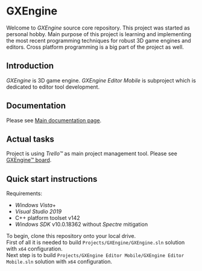 # GXEngine

Welcome to _GXEngine_ source core repository. This project was started as personal hobby. Main purpose of this project is learning and implementing the most recent programming techniques for robust 3D game engines and editors. Cross platform programming is a big part of the project as well.

## Introduction

_GXEngine_ is 3D game engine. _GXEngine Editor Mobile_ is subproject which is dedicated to editor tool development.

## Documentation

Please see [Main documentation page](./Documentation/main.md).

## Actual tasks

Project is using _Trello™_ as main project management tool. Please see [GXEngine™ board](https://trello.com/b/57Pn2ZGq/gxengine%E2%84%A2).

## Quick start instructions

Requirements:

* _Windows Vista_+
* _Visual Studio 2019_
* C++ platform toolset v142
* _Windows SDK_ v10.0.18362 without _Spectre_ mitigation

To begin, clone this repository onto your local drive.  
First of all it is needed to build `Projects/GXEngine/GXEngine.sln` solution with `x64` configuration.  
Next step is to build `Projects/GXEngine Editor Mobile/GXEngine Editor Mobile.sln` solution with `x64` configuration.
